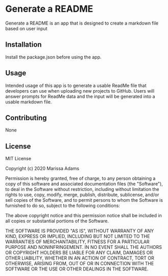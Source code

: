 # Generate a README

Generate a README is an app that is designed to create a markdown file based on user input

## Installation
Install the package.json before using the app. 

## Usage
Intended usage of this app is to generate a usable ReadMe file that developers can use when uploading new projects to GitHub. Users will answer prompts for ReadMe data and the input will be generated into a usable markdown file. 

## Contributing
None

## License
MIT License

Copyright (c) 2020 Marissa Adams

Permission is hereby granted, free of charge, to any person obtaining a copy
of this software and associated documentation files (the "Software"), to deal
in the Software without restriction, including without limitation the rights
to use, copy, modify, merge, publish, distribute, sublicense, and/or sell
copies of the Software, and to permit persons to whom the Software is
furnished to do so, subject to the following conditions:

The above copyright notice and this permission notice shall be included in all
copies or substantial portions of the Software.

THE SOFTWARE IS PROVIDED "AS IS", WITHOUT WARRANTY OF ANY KIND, EXPRESS OR
IMPLIED, INCLUDING BUT NOT LIMITED TO THE WARRANTIES OF MERCHANTABILITY,
FITNESS FOR A PARTICULAR PURPOSE AND NONINFRINGEMENT. IN NO EVENT SHALL THE
AUTHORS OR COPYRIGHT HOLDERS BE LIABLE FOR ANY CLAIM, DAMAGES OR OTHER
LIABILITY, WHETHER IN AN ACTION OF CONTRACT, TORT OR OTHERWISE, ARISING FROM,
OUT OF OR IN CONNECTION WITH THE SOFTWARE OR THE USE OR OTHER DEALINGS IN THE
SOFTWARE.